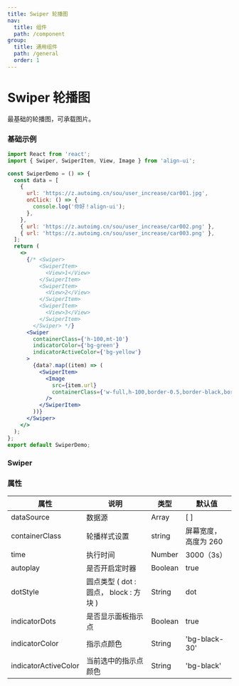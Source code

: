 ```yaml
---
title: Swiper 轮播图
nav:
  title: 组件
  path: /component
group:
  title: 通用组件
  path: /general
  order: 1
---
```


# Swiper 轮播图

最基础的轮播图，可承载图片。

### 基础示例

<!--DemoStart-->

```jsx mdx:preview&background=#bebebe29
import React from 'react';
import { Swiper, SwiperItem, View, Image } from 'align-ui';

const SwiperDemo = () => {
  const data = [
    {
      url: 'https://z.autoimg.cn/sou/user_increase/car001.jpg',
      onClick: () => {
        console.log('你好！align-ui');
      },
    },
    { url: 'https://z.autoimg.cn/sou/user_increase/car002.png' },
    { url: 'https://z.autoimg.cn/sou/user_increase/car003.png' },
  ];
  return (
    <>
      {/* <Swiper>
          <SwiperItem>
            <View>1</View>
          </SwiperItem>
          <SwiperItem>
            <View>2</View>
          </SwiperItem>
          <SwiperItem>
            <View>3</View>
          </SwiperItem>
        </Swiper> */}
      <Swiper
        containerClass={'h-100,mt-10'}
        indicatorColor={'bg-green'}
        indicatorActiveColor={'bg-yellow'}
      >
        {data?.map((item) => (
          <SwiperItem>
            <Image
              src={item.url}
              containerClass={'w-full,h-100,border-0.5,border-black,border-style'}
            />
          </SwiperItem>
        ))}
      </Swiper>
    </>
  );
};
export default SwiperDemo;
```

<!--End-->

### Swiper

### 属性

| 属性                 | 说明                                   | 类型    | 默认值               |
| -------------------- | -------------------------------------- | ------- | -------------------- |
| dataSource           | 数据源                                 | Array   | [ ]                  |
| containerClass       | 轮播样式设置                           | string  | 屏幕宽度，高度为 260 |
| time                 | 执行时间                               | Number  | 3000（3s）           |
| autoplay             | 是否开启定时器                         | Boolean | true                 |
| dotStyle             | 圆点类型 ( dot : 圆点， block : 方块 ) | String  | dot                  |
| indicatorDots        | 是否显示面板指示点                     | Boolean | true                 |
| indicatorColor       | 指示点颜色                             | String  | 'bg-black-30'        |
| indicatorActiveColor | 当前选中的指示点颜色                   | String  | 'bg-black'           |

